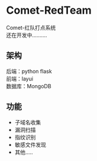 # Comet-RedTeam
Comet-红队打点系统  
还在开发中..........

## 架构
后端：python flask  
前端：layui    
数据库：MongoDB

## 功能
- 子域名收集  
- 漏洞扫描
- 指纹识别  
- 敏感文件发现  
- 其他.....
